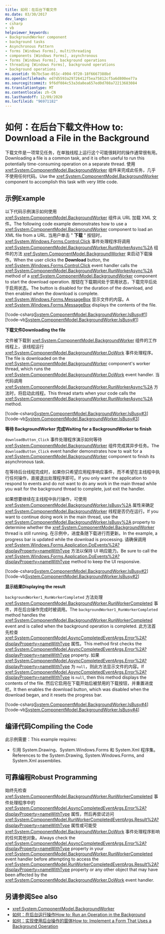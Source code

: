 ```yaml
---
title: 如何：在后台下载文件
ms.date: 03/30/2017
dev_langs:
- csharp
- vb
helpviewer_keywords:
- BackgroundWorker component
- background tasks
- Asynchronous Pattern
- forms [Windows Forms], multithreading
- components [Windows Forms], asynchronous
- forms [Windows Forms], background operations
- threading [Windows Forms], background operations
- background operations
ms.assetid: 9b7bc5ae-051c-4904-9720-18f6667388bd
ms.openlocfilehash: ed7d5593a29726412f5ea75812cf5a6d800ee77a
ms.sourcegitcommit: 9f6df084c53a3da0ea657ed0d708a72213683084
ms.translationtype: MT
ms.contentlocale: zh-CN
ms.lasthandoff: 12/09/2020
ms.locfileid: "96971182"
---
```

# <a name="how-to-download-a-file-in-the-background"></a><span data-ttu-id="61ca2-102">如何：在后台下载文件</span><span class="sxs-lookup"><span data-stu-id="61ca2-102">How to: Download a File in the Background</span></span>
<span data-ttu-id="61ca2-103">下载文件是一项常见任务，在单独线程上运行这个可能很耗时的操作通常很有用。</span><span class="sxs-lookup"><span data-stu-id="61ca2-103">Downloading a file is a common task, and it is often useful to run this potentially time-consuming operation on a separate thread.</span></span> <span data-ttu-id="61ca2-104">使用 <xref:System.ComponentModel.BackgroundWorker> 组件来完成此任务，几乎不使用任何代码。</span><span class="sxs-lookup"><span data-stu-id="61ca2-104">Use the <xref:System.ComponentModel.BackgroundWorker> component to accomplish this task with very little code.</span></span>  
  
## <a name="example"></a><span data-ttu-id="61ca2-105">示例</span><span class="sxs-lookup"><span data-stu-id="61ca2-105">Example</span></span>  
 <span data-ttu-id="61ca2-106">以下代码示例演示如何使用 <xref:System.ComponentModel.BackgroundWorker> 组件从 URL 加载 XML 文件。</span><span class="sxs-lookup"><span data-stu-id="61ca2-106">The following code example demonstrates how to use a <xref:System.ComponentModel.BackgroundWorker> component to load an XML file from a URL.</span></span> <span data-ttu-id="61ca2-107">当用户单击 " **下载** " 按钮时， <xref:System.Windows.Forms.Control.Click> 事件处理程序将调用 <xref:System.ComponentModel.BackgroundWorker.RunWorkerAsync%2A> 组件的方法 <xref:System.ComponentModel.BackgroundWorker> 来启动下载操作。</span><span class="sxs-lookup"><span data-stu-id="61ca2-107">When the user clicks the **Download** button, the <xref:System.Windows.Forms.Control.Click> event handler calls the <xref:System.ComponentModel.BackgroundWorker.RunWorkerAsync%2A> method of a <xref:System.ComponentModel.BackgroundWorker> component to start the download operation.</span></span> <span data-ttu-id="61ca2-108">按钮在下载期间处于禁用状态，下载完毕后处于启用状态。</span><span class="sxs-lookup"><span data-stu-id="61ca2-108">The button is disabled for the duration of the download, and then enabled when the download is complete.</span></span> <span data-ttu-id="61ca2-109"><xref:System.Windows.Forms.MessageBox> 显示文件的内容。</span><span class="sxs-lookup"><span data-stu-id="61ca2-109">A <xref:System.Windows.Forms.MessageBox> displays the contents of the file.</span></span>  
  
 [!code-csharp[System.ComponentModel.BackgroundWorker.IsBusy#1](~/samples/snippets/csharp/VS_Snippets_Winforms/System.ComponentModel.BackgroundWorker.IsBusy/CS/Form1.cs#1)]
 [!code-vb[System.ComponentModel.BackgroundWorker.IsBusy#1](~/samples/snippets/visualbasic/VS_Snippets_Winforms/System.ComponentModel.BackgroundWorker.IsBusy/VB/Form1.vb#1)]  
  
 <span data-ttu-id="61ca2-110">**下载文件**</span><span class="sxs-lookup"><span data-stu-id="61ca2-110">**Downloading the file**</span></span>  
  
 <span data-ttu-id="61ca2-111">文件被下载到 <xref:System.ComponentModel.BackgroundWorker> 组件的工作线程上，该线程运行 <xref:System.ComponentModel.BackgroundWorker.DoWork> 事件处理程序。</span><span class="sxs-lookup"><span data-stu-id="61ca2-111">The file is downloaded on the <xref:System.ComponentModel.BackgroundWorker> component's worker thread, which runs the <xref:System.ComponentModel.BackgroundWorker.DoWork> event handler.</span></span> <span data-ttu-id="61ca2-112">当代码调用 <xref:System.ComponentModel.BackgroundWorker.RunWorkerAsync%2A> 方法时，将启动此线程。</span><span class="sxs-lookup"><span data-stu-id="61ca2-112">This thread starts when your code calls the <xref:System.ComponentModel.BackgroundWorker.RunWorkerAsync%2A> method.</span></span>  
  
 [!code-csharp[System.ComponentModel.BackgroundWorker.IsBusy#3](~/samples/snippets/csharp/VS_Snippets_Winforms/System.ComponentModel.BackgroundWorker.IsBusy/CS/Form1.cs#3)]
 [!code-vb[System.ComponentModel.BackgroundWorker.IsBusy#3](~/samples/snippets/visualbasic/VS_Snippets_Winforms/System.ComponentModel.BackgroundWorker.IsBusy/VB/Form1.vb#3)]  
  
 <span data-ttu-id="61ca2-113">**等待 BackgroundWorker 完成**</span><span class="sxs-lookup"><span data-stu-id="61ca2-113">**Waiting for a BackgroundWorker to finish**</span></span>  
  
 <span data-ttu-id="61ca2-114">`downloadButton_Click` 事件处理程序演示如何等待 <xref:System.ComponentModel.BackgroundWorker> 组件完成其异步任务。</span><span class="sxs-lookup"><span data-stu-id="61ca2-114">The `downloadButton_Click` event handler demonstrates how to wait for a <xref:System.ComponentModel.BackgroundWorker> component to finish its asynchronous task.</span></span>  
  
 <span data-ttu-id="61ca2-115">在等待后台线程完成时，如果你只希望应用程序响应事件，而不希望在主线程中执行任何操作，直接退出处理程序即可。</span><span class="sxs-lookup"><span data-stu-id="61ca2-115">If you only want the application to respond to events and do not want to do any work in the main thread while you wait for the background thread to complete, just exit the handler.</span></span>  
  
 <span data-ttu-id="61ca2-116">如果想要继续在主线程中执行操作，可使用 <xref:System.ComponentModel.BackgroundWorker.IsBusy%2A> 属性来确定 <xref:System.ComponentModel.BackgroundWorker> 线程是否仍在运行。</span><span class="sxs-lookup"><span data-stu-id="61ca2-116">If you want to continue doing work in the main thread, use the <xref:System.ComponentModel.BackgroundWorker.IsBusy%2A> property to determine whether the <xref:System.ComponentModel.BackgroundWorker> thread is still running.</span></span> <span data-ttu-id="61ca2-117">在示例中，进度条随下载进行而更新。</span><span class="sxs-lookup"><span data-stu-id="61ca2-117">In the example, a progress bar is updated while the download is processing.</span></span> <span data-ttu-id="61ca2-118">请确保调用 <xref:System.Windows.Forms.Application.DoEvents%2A?displayProperty=nameWithType> 方法以保持 UI 响应能力。</span><span class="sxs-lookup"><span data-stu-id="61ca2-118">Be sure to call the <xref:System.Windows.Forms.Application.DoEvents%2A?displayProperty=nameWithType> method to keep the UI responsive.</span></span>  
  
 [!code-csharp[System.ComponentModel.BackgroundWorker.IsBusy#2](~/samples/snippets/csharp/VS_Snippets_Winforms/System.ComponentModel.BackgroundWorker.IsBusy/CS/Form1.cs#2)]
 [!code-vb[System.ComponentModel.BackgroundWorker.IsBusy#2](~/samples/snippets/visualbasic/VS_Snippets_Winforms/System.ComponentModel.BackgroundWorker.IsBusy/VB/Form1.vb#2)]  
  
 <span data-ttu-id="61ca2-119">**显示结果**</span><span class="sxs-lookup"><span data-stu-id="61ca2-119">**Displaying the result**</span></span>  
  
 <span data-ttu-id="61ca2-120">`backgroundWorker1_RunWorkerCompleted` 方法处理 <xref:System.ComponentModel.BackgroundWorker.RunWorkerCompleted> 事件，并在后台操作完成时被调用。</span><span class="sxs-lookup"><span data-stu-id="61ca2-120">The `backgroundWorker1_RunWorkerCompleted` method handles the <xref:System.ComponentModel.BackgroundWorker.RunWorkerCompleted> event and is called when the background operation is completed.</span></span> <span data-ttu-id="61ca2-121">此方法首先检查 <xref:System.ComponentModel.AsyncCompletedEventArgs.Error%2A?displayProperty=nameWithType> 属性。</span><span class="sxs-lookup"><span data-stu-id="61ca2-121">This method first checks the <xref:System.ComponentModel.AsyncCompletedEventArgs.Error%2A?displayProperty=nameWithType> property.</span></span> <span data-ttu-id="61ca2-122">如果 <xref:System.ComponentModel.AsyncCompletedEventArgs.Error%2A?displayProperty=nameWithType> 为 `null`，则此方法显示文件的内容。</span><span class="sxs-lookup"><span data-stu-id="61ca2-122">If <xref:System.ComponentModel.AsyncCompletedEventArgs.Error%2A?displayProperty=nameWithType> is `null`, then this method displays the contents of the file.</span></span> <span data-ttu-id="61ca2-123">然后它启用在下载开始后被禁用的下载按钮，并重置进度栏。</span><span class="sxs-lookup"><span data-stu-id="61ca2-123">It then enables the download button, which was disabled when the download began, and it resets the progress bar.</span></span>  
  
 [!code-csharp[System.ComponentModel.BackgroundWorker.IsBusy#4](~/samples/snippets/csharp/VS_Snippets_Winforms/System.ComponentModel.BackgroundWorker.IsBusy/CS/Form1.cs#4)]
 [!code-vb[System.ComponentModel.BackgroundWorker.IsBusy#4](~/samples/snippets/visualbasic/VS_Snippets_Winforms/System.ComponentModel.BackgroundWorker.IsBusy/VB/Form1.vb#4)]  
  
## <a name="compiling-the-code"></a><span data-ttu-id="61ca2-124">编译代码</span><span class="sxs-lookup"><span data-stu-id="61ca2-124">Compiling the Code</span></span>  
 <span data-ttu-id="61ca2-125">此示例需要：</span><span class="sxs-lookup"><span data-stu-id="61ca2-125">This example requires:</span></span>  
  
- <span data-ttu-id="61ca2-126">引用 System.Drawing、System.Windows.Forms 和 System.Xml 程序集。</span><span class="sxs-lookup"><span data-stu-id="61ca2-126">References to the System.Drawing, System.Windows.Forms, and System.Xml assemblies.</span></span>  
  
## <a name="robust-programming"></a><span data-ttu-id="61ca2-127">可靠编程</span><span class="sxs-lookup"><span data-stu-id="61ca2-127">Robust Programming</span></span>  
 <span data-ttu-id="61ca2-128">始终先检查 <xref:System.ComponentModel.BackgroundWorker.RunWorkerCompleted> 事件处理程序中的 <xref:System.ComponentModel.AsyncCompletedEventArgs.Error%2A?displayProperty=nameWithType> 属性，然后再尝试访问 <xref:System.ComponentModel.RunWorkerCompletedEventArgs.Result%2A?displayProperty=nameWithType> 属性或可能受 <xref:System.ComponentModel.BackgroundWorker.DoWork> 事件处理程序影响的任何其他对象。</span><span class="sxs-lookup"><span data-stu-id="61ca2-128">Always check the <xref:System.ComponentModel.AsyncCompletedEventArgs.Error%2A?displayProperty=nameWithType> property in your <xref:System.ComponentModel.BackgroundWorker.RunWorkerCompleted> event handler before attempting to access the <xref:System.ComponentModel.RunWorkerCompletedEventArgs.Result%2A?displayProperty=nameWithType> property or any other object that may have been affected by the <xref:System.ComponentModel.BackgroundWorker.DoWork> event handler.</span></span>  
  
## <a name="see-also"></a><span data-ttu-id="61ca2-129">另请参阅</span><span class="sxs-lookup"><span data-stu-id="61ca2-129">See also</span></span>

- <xref:System.ComponentModel.BackgroundWorker>
- [<span data-ttu-id="61ca2-130">如何：在后台运行操作</span><span class="sxs-lookup"><span data-stu-id="61ca2-130">How to: Run an Operation in the Background</span></span>](how-to-run-an-operation-in-the-background.md)
- [<span data-ttu-id="61ca2-131">如何：实现使用后台操作的窗体</span><span class="sxs-lookup"><span data-stu-id="61ca2-131">How to: Implement a Form That Uses a Background Operation</span></span>](how-to-implement-a-form-that-uses-a-background-operation.md)
